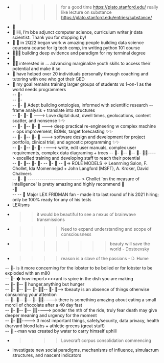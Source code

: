 - >>>> for a good time https://plato.stanford.edu/  really like lecture on substance https://plato.stanford.edu/entries/substance/  
- 👋
- 👋 Hi, I’m bbe adjunct computer science, curriculum writer jr data scientist. Thank you for stopping by!
- 👋 👋 in 2Q22 began work w amazing people building data science coursera course for lg tech comp, im writing python 101 course
- 👋👋👋    building deep evidence and paradigm for my terminal degree  
- 👋
- 👋👋 interested in ... advancing marginalize youth skills to access their potential and make it so
- 👋  have helped over 20 individuals personally through coaching and tutoring with one who got their GED  
- 👋 my goal remains training larger groups of students vs 1-on-1 as the world needs programmers  
-- 👀-  
-- 👀-  
-- 👀- 👀  Adept building ontologies, informed with scientific research -- frame analysis + translate into structures  
-- 👀- 👀-  👀 ---> Love digital dust, dwell times, geolocations, content scatter, and nonsense  ✨✨  
-- 👀- 👀-- 👀- 👀 ---> deep practical re-engineering w complex machine + ops improvement, BOMs, target forecasting ✨✨  
-- 👀- 👀-- 👀- 👀 ---> software design and development for project portfolio, clinical trial, and agnostic programming ✨✨  
-- 👀- 👀-- 👀- 👀- ----> write, edit user manuals, complex user requirements, complex data diagraming + trees
-- 👀- 👀-- 👀-- 👀- 👀✨----> excellled training and developing staff to reach their potential  
-- 👀- 👀-- 👀- 👀- 
-- 👀- 👀 
-- 👀-> ROLE MODELS -> Leanrning Salon, F. Chollet, Ida Momennejad + John Langford (MSFT), A. Kroker, David Chalmers  
-- 👀- 👀 
--------------------------- > Chollet 'on the measure of intelligence' is pretty amazing and highly recommend  👀  
-👀  
--
-- 👀 Major LEX FRIDMAN fan - made it to last round of his 2021 hiring; only be 100% ready for any of his tests
- LEXisms  
- >>it would be beautiful to see a nexus of brainwave transmissions  
- >>>>Need to expand understanding and scope of consciousness   
- >>>> >>>> beauty will save the world - Dostoevsky   
- >>>> reason is a slave of the passions - D. Hume  

-- 👀-   is it more concerning for the lobster to be boiled or for lobster to be exploded with an m80  
-- 👀- �  how import>>>>ant is spice in the dish you are making  
-- 👀- 👀-- 👀 hunger,anything but hunger  
-- 👀- 👀-- 👀-- 👀- 👀✨-- 👀- 👀--> tbeauty is an absence of things otherwise consuming your attention    
-- 👀- 👀-- 👀-- 👀- 👀✨----> there is something amazing about eating a small morcil of chocolate after a 40 day fast   
-- 👀- 👀-- 👀-- 👀✨----> ponder the nth of the ride, truly fear death may give deeper meaning and urgency for the moment  
-- 👀- 👀✨---->  3 most important things, safety/security, data privacy, health (harvard blood labs + athletic greens (great stuff)   
-- 👀 --man was created by water to carry himself uphill  

 - >>>>Lovecraft corpus consolidation commencing  
- Investigate new social paradigms, mechanisms of influence, simulacrum structures, and nascent indicators
